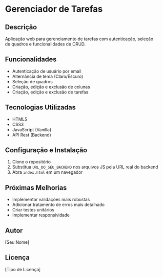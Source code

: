 # Gerenciador de Tarefas

## Descrição
Aplicação web para gerenciamento de tarefas com autenticação, seleção de quadros e funcionalidades de CRUD.

## Funcionalidades
- Autenticação de usuário por email
- Alternância de tema (Claro/Escuro)
- Seleção de quadros
- Criação, edição e exclusão de colunas
- Criação, edição e exclusão de tarefas

## Tecnologias Utilizadas
- HTML5
- CSS3
- JavaScript (Vanilla)
- API Rest (Backend)

## Configuração e Instalação
1. Clone o repositório
2. Substitua `URL_DO_SEU_BACKEND` nos arquivos JS pela URL real do backend
3. Abra `index.html` em um navegador

## Próximas Melhorias
- Implementar validações mais robustas
- Adicionar tratamento de erros mais detalhado
- Criar testes unitários
- Implementar responsividade

## Autor
[Seu Nome]

## Licença
[Tipo de Licença]
